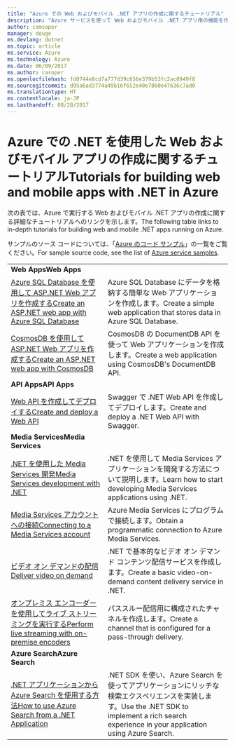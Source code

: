 ```yaml
---
title: "Azure での Web およびモバイル .NET アプリの作成に関するチュートリアル"
description: "Azure サービスを使って Web およびモバイル .NET アプリ用の機能を作成して追加する方法についてのチュートリアルです。"
author: camsoper
manager: douge
ms.devlang: dotnet
ms.topic: article
ms.service: Azure
ms.technology: Azure
ms.date: 06/09/2017
ms.author: casoper
ms.openlocfilehash: fd0744e8cd7a777d39c656e379b53fc2ac0949f8
ms.sourcegitcommit: d95a6ad3774a49b16f652e40e7860e47636c7ad0
ms.translationtype: HT
ms.contentlocale: ja-JP
ms.lasthandoff: 08/28/2017
---
```

# <a name="tutorials-for-building-web-and-mobile-apps-with-net-in-azure"></a><span data-ttu-id="b264d-103">Azure での .NET を使用した Web およびモバイル アプリの作成に関するチュートリアル</span><span class="sxs-lookup"><span data-stu-id="b264d-103">Tutorials for building web and mobile apps with .NET in Azure</span></span>

<span data-ttu-id="b264d-104">次の表では、Azure で実行する Web およびモバイル .NET アプリの作成に関する詳細なチュートリアルへのリンクを示します。</span><span class="sxs-lookup"><span data-stu-id="b264d-104">The following table links to in-depth tutorials for building web and mobile .NET apps running on Azure.</span></span>

<span data-ttu-id="b264d-105">サンプルのソース コードについては、「[Azure のコード サンプル](https://azure.microsoft.com/resources/samples/?platform=dotnet)」の一覧をご覧ください。</span><span class="sxs-lookup"><span data-stu-id="b264d-105">For sample source code, see the list of [Azure service samples](https://azure.microsoft.com/resources/samples/?platform=dotnet).</span></span>

| | |
|---|---|
| <span data-ttu-id="b264d-106">**Web Apps**</span><span class="sxs-lookup"><span data-stu-id="b264d-106">**Web Apps**</span></span>||
| <span data-ttu-id="b264d-107">[Azure SQL Database を使用して ASP.NET Web アプリを作成する][1]</span><span class="sxs-lookup"><span data-stu-id="b264d-107">[Create an ASP.NET web app with Azure SQL Database][1]</span></span> | <span data-ttu-id="b264d-108">Azure SQL Database にデータを格納する簡単な Web アプリケーションを作成します。</span><span class="sxs-lookup"><span data-stu-id="b264d-108">Create a simple web application that stores data in Azure SQL Database.</span></span> | 
| <span data-ttu-id="b264d-109">[CosmosDB を使用して ASP.NET Web アプリを作成する][2]</span><span class="sxs-lookup"><span data-stu-id="b264d-109">[Create an ASP.NET web app with CosmosDB][2]</span></span> | <span data-ttu-id="b264d-110">CosmosDB の DocumentDB API を使って Web アプリケーションを作成します。</span><span class="sxs-lookup"><span data-stu-id="b264d-110">Create a web application using CosmosDB's DocumentDB API.</span></span> | 
| <span data-ttu-id="b264d-111">**API Apps**</span><span class="sxs-lookup"><span data-stu-id="b264d-111">**API Apps**</span></span>||
| <span data-ttu-id="b264d-112">[Web API を作成してデプロイする][3]</span><span class="sxs-lookup"><span data-stu-id="b264d-112">[Create and deploy a Web API][3]</span></span> | <span data-ttu-id="b264d-113">Swagger で .NET Web API を作成してデプロイします。</span><span class="sxs-lookup"><span data-stu-id="b264d-113">Create and deploy a .NET Web API with Swagger.</span></span> | 
| <span data-ttu-id="b264d-114">**Media Services**</span><span class="sxs-lookup"><span data-stu-id="b264d-114">**Media Services**</span></span> | |
| <span data-ttu-id="b264d-115">[.NET を使用した Media Services 開発][6]</span><span class="sxs-lookup"><span data-stu-id="b264d-115">[Media Services development with .NET][6]</span></span> | <span data-ttu-id="b264d-116">.NET を使用して Media Services アプリケーションを開発する方法について説明します。</span><span class="sxs-lookup"><span data-stu-id="b264d-116">Learn how to start developing Media Services applications using .NET.</span></span> |
| <span data-ttu-id="b264d-117">[Media Services アカウントへの接続][7]</span><span class="sxs-lookup"><span data-stu-id="b264d-117">[Connecting to a Media Services account][7]</span></span> | <span data-ttu-id="b264d-118">Azure Media Services にプログラムで接続します。</span><span class="sxs-lookup"><span data-stu-id="b264d-118">Obtain a programmatic connection to  Azure Media Services.</span></span> |
| <span data-ttu-id="b264d-119">[ビデオ オン デマンドの配信][4]</span><span class="sxs-lookup"><span data-stu-id="b264d-119">[Deliver video on demand][4]</span></span> | <span data-ttu-id="b264d-120">.NET で基本的なビデオ オン デマンド コンテンツ配信サービスを作成します。</span><span class="sxs-lookup"><span data-stu-id="b264d-120">Create a basic video-on-demand content delivery service in .NET.</span></span> | 
| <span data-ttu-id="b264d-121">[オンプレミス エンコーダーを使用してライブ ストリーミングを実行する][8]</span><span class="sxs-lookup"><span data-stu-id="b264d-121">[Perform live streaming with on-premise encoders ][8]</span></span> | <span data-ttu-id="b264d-122">パススルー配信用に構成されたチャネルを作成します。</span><span class="sxs-lookup"><span data-stu-id="b264d-122">Create a channel that is configured for a pass-through delivery.</span></span> |
| <span data-ttu-id="b264d-123">**Azure Search**</span><span class="sxs-lookup"><span data-stu-id="b264d-123">**Azure Search**</span></span>||
| <span data-ttu-id="b264d-124">[.NET アプリケーションから Azure Search を使用する方法][5]</span><span class="sxs-lookup"><span data-stu-id="b264d-124">[How to use Azure Search from a .NET Application][5]</span></span> | <span data-ttu-id="b264d-125">.NET SDK を使い、Azure Search を使ってアプリケーションにリッチな検索エクスペリエンスを実装します。</span><span class="sxs-lookup"><span data-stu-id="b264d-125">Use the .NET SDK to implement a rich search experience in your application using Azure Search.</span></span> | 



[1]: /azure/app-service-web/app-service-web-tutorial-dotnet-sqldatabase
[2]: /azure/documentdb/documentdb-dotnet-application
[3]: /azure/app-service-api/app-service-api-dotnet-get-started
[4]: /azure/media-services/media-services-dotnet-get-started
[5]: /azure/search/search-howto-dotnet-sdk
[6]: /azure/media-services/media-services-dotnet-how-to-use
[7]: /azure/media-services/media-services-dotnet-connect-programmatically
[8]: /azure/media-services/media-services-dotnet-live-encode-with-onpremises-encoders